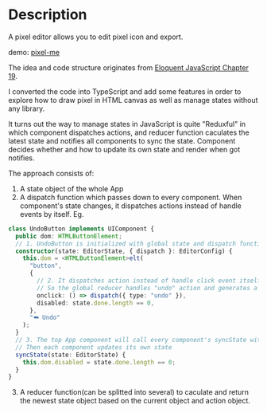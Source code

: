 # Description

A pixel editor allows you to edit pixel icon and export.

demo: [pixel-me](https://pixel-me.netlify.app/)

The idea and code structure originates from [Eloquent JavaScript Chapter 19](https://eloquentjavascript.net/19_paint.html).

I converted the code into TypeScript and add some features in order to explore how to draw pixel in HTML canvas as well as manage states without any library.

It turns out the way to manage states in JavaScript is quite "Reduxful" in which component dispatches actions, and reducer function caculates the latest state and notifies all components to sync the state. Component decides whether and how to update its own state and render when got notifies.

The approach consists of: 

1. A state object of the whole App
2. A dispatch function which passes down to every component. When component's state changes, it dispatches actions instead of handle events by itself. Eg.

```ts
class UndoButton implements UIComponent {
  public dom: HTMLButtonElement;
  // 1. UndoButton is initialized with global state and dispatch function
  constructor(state: EditorState, { dispatch }: EditorConfig) {
    this.dom = <HTMLButtonElement>elt(
      "button",
      {
        // 2. It dispatches action instead of handle click event itself when clicked.
        // So the global reducer handles "undo" action and generates a new state
        onclick: () => dispatch({ type: "undo" }),
        disabled: state.done.length == 0,
      },
      "⮪ Undo"
    );
  }
  // 3. The top App component will call every component's syncState with latest state.
  // Then each component updates its own state
  syncState(state: EditorState) {
    this.dom.disabled = state.done.length == 0;
  }
}
```

3. A reducer function(can be splitted into several) to caculate and return the newest state object based on the current object and action object.